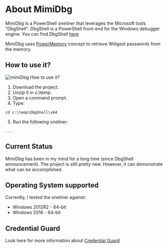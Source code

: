 # About MimiDbg

MimiDbg is a PowerShell oneliner that leverages the Microsoft tools "DbgShell". DbgShell is a PowerShell front-end for the Windows debugger engine. You can find DbgShell [here](https://github.com/Microsoft/DbgShell)

MimiDbg uses [PowerMemory](https://github.com/giMini/PowerMemory/blob/master/README.md) concept to retrieve Wdigest passwords from the memory.

## How to use it?

![mimiDbg How to use it?](https://media.giphy.com/media/xUOxfdG7ghdVXHmRZ6/giphy.gif)

1) Download the project. 
2) Unzip it in c:\temp. 
3) Open a command prompt. 
4) Type:
```
cd c:\temp\DbgShell\x64
```

5) Run the following oneliner:
```
...
```


## Current Status

MimiDbg has been in my mind for a long time (since DbgShell announcement). The project is still pretty new. However, it can demonstrate what can be accomplished.

## Operating System supported

Currently, I tested the oneliner against:

* Windows 2012R2 - 64-bit
* Windows 2016 - 64-bit

## Credential Guard

Look here for more information about [Credential Guard](https://social.technet.microsoft.com/wiki/contents/articles/38015.credential-guard-say-good-bye-to-ptht-pass-the-hashticket-attacks.aspx)